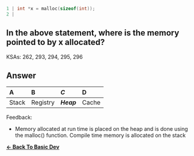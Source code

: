 ```c
1 | int *x = malloc(sizeof(int));
2 | 
```

## In the above statement, where is the memory pointed to by x allocated?

KSAs: 262, 293, 294, 295, 296

## Answer
| A | B | ***C*** | D |
| :--- | :--- | :--- | :--- |
| Stack | Registry | ***Heap*** | Cache |


Feedback:

- Memory allocated at run time is placed on the heap and is done using the malloc() function. Compile time memory is allocated on the stack

[**<- Back To Basic Dev**](../../../Basic_Dev.md)

